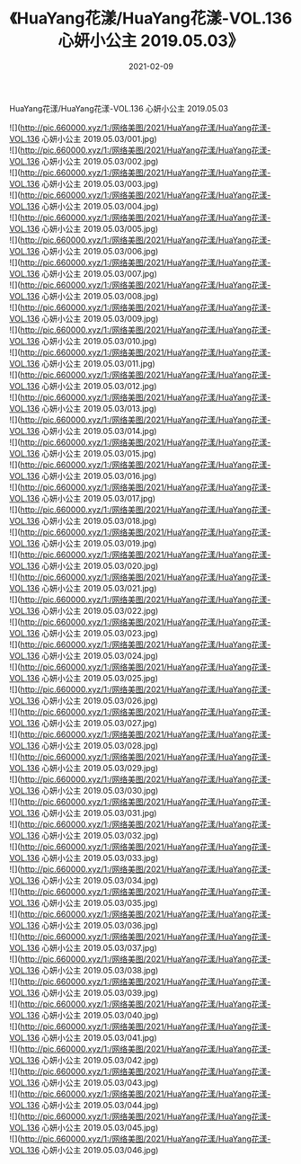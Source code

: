 ﻿---
layout: post
title:  《HuaYang花漾/HuaYang花漾-VOL.136 心妍小公主 2019.05.03》
date:   2021-02-09
img: http://pic.660000.xyz/1:/网络美图/2021/HuaYang花漾/HuaYang花漾-VOL.136 心妍小公主 2019.05.03/000.jpg
categories: [美女, 清纯, 唯美]
---

HuaYang花漾/HuaYang花漾-VOL.136 心妍小公主 2019.05.03

 ![](http://pic.660000.xyz/1:/网络美图/2021/HuaYang花漾/HuaYang花漾-VOL.136 心妍小公主 2019.05.03/001.jpg) <br>![](http://pic.660000.xyz/1:/网络美图/2021/HuaYang花漾/HuaYang花漾-VOL.136 心妍小公主 2019.05.03/002.jpg) <br>![](http://pic.660000.xyz/1:/网络美图/2021/HuaYang花漾/HuaYang花漾-VOL.136 心妍小公主 2019.05.03/003.jpg) <br>![](http://pic.660000.xyz/1:/网络美图/2021/HuaYang花漾/HuaYang花漾-VOL.136 心妍小公主 2019.05.03/004.jpg) <br>![](http://pic.660000.xyz/1:/网络美图/2021/HuaYang花漾/HuaYang花漾-VOL.136 心妍小公主 2019.05.03/005.jpg) <br>![](http://pic.660000.xyz/1:/网络美图/2021/HuaYang花漾/HuaYang花漾-VOL.136 心妍小公主 2019.05.03/006.jpg) <br>![](http://pic.660000.xyz/1:/网络美图/2021/HuaYang花漾/HuaYang花漾-VOL.136 心妍小公主 2019.05.03/007.jpg) <br>![](http://pic.660000.xyz/1:/网络美图/2021/HuaYang花漾/HuaYang花漾-VOL.136 心妍小公主 2019.05.03/008.jpg) <br>![](http://pic.660000.xyz/1:/网络美图/2021/HuaYang花漾/HuaYang花漾-VOL.136 心妍小公主 2019.05.03/009.jpg) <br>![](http://pic.660000.xyz/1:/网络美图/2021/HuaYang花漾/HuaYang花漾-VOL.136 心妍小公主 2019.05.03/010.jpg) <br>![](http://pic.660000.xyz/1:/网络美图/2021/HuaYang花漾/HuaYang花漾-VOL.136 心妍小公主 2019.05.03/011.jpg) <br>![](http://pic.660000.xyz/1:/网络美图/2021/HuaYang花漾/HuaYang花漾-VOL.136 心妍小公主 2019.05.03/012.jpg) <br>![](http://pic.660000.xyz/1:/网络美图/2021/HuaYang花漾/HuaYang花漾-VOL.136 心妍小公主 2019.05.03/013.jpg) <br>![](http://pic.660000.xyz/1:/网络美图/2021/HuaYang花漾/HuaYang花漾-VOL.136 心妍小公主 2019.05.03/014.jpg) <br>![](http://pic.660000.xyz/1:/网络美图/2021/HuaYang花漾/HuaYang花漾-VOL.136 心妍小公主 2019.05.03/015.jpg) <br>![](http://pic.660000.xyz/1:/网络美图/2021/HuaYang花漾/HuaYang花漾-VOL.136 心妍小公主 2019.05.03/016.jpg) <br>![](http://pic.660000.xyz/1:/网络美图/2021/HuaYang花漾/HuaYang花漾-VOL.136 心妍小公主 2019.05.03/017.jpg) <br>![](http://pic.660000.xyz/1:/网络美图/2021/HuaYang花漾/HuaYang花漾-VOL.136 心妍小公主 2019.05.03/018.jpg) <br>![](http://pic.660000.xyz/1:/网络美图/2021/HuaYang花漾/HuaYang花漾-VOL.136 心妍小公主 2019.05.03/019.jpg) <br>![](http://pic.660000.xyz/1:/网络美图/2021/HuaYang花漾/HuaYang花漾-VOL.136 心妍小公主 2019.05.03/020.jpg) <br>![](http://pic.660000.xyz/1:/网络美图/2021/HuaYang花漾/HuaYang花漾-VOL.136 心妍小公主 2019.05.03/021.jpg) <br>![](http://pic.660000.xyz/1:/网络美图/2021/HuaYang花漾/HuaYang花漾-VOL.136 心妍小公主 2019.05.03/022.jpg) <br>![](http://pic.660000.xyz/1:/网络美图/2021/HuaYang花漾/HuaYang花漾-VOL.136 心妍小公主 2019.05.03/023.jpg) <br>![](http://pic.660000.xyz/1:/网络美图/2021/HuaYang花漾/HuaYang花漾-VOL.136 心妍小公主 2019.05.03/024.jpg) <br>![](http://pic.660000.xyz/1:/网络美图/2021/HuaYang花漾/HuaYang花漾-VOL.136 心妍小公主 2019.05.03/025.jpg) <br>![](http://pic.660000.xyz/1:/网络美图/2021/HuaYang花漾/HuaYang花漾-VOL.136 心妍小公主 2019.05.03/026.jpg) <br>![](http://pic.660000.xyz/1:/网络美图/2021/HuaYang花漾/HuaYang花漾-VOL.136 心妍小公主 2019.05.03/027.jpg) <br>![](http://pic.660000.xyz/1:/网络美图/2021/HuaYang花漾/HuaYang花漾-VOL.136 心妍小公主 2019.05.03/028.jpg) <br>![](http://pic.660000.xyz/1:/网络美图/2021/HuaYang花漾/HuaYang花漾-VOL.136 心妍小公主 2019.05.03/029.jpg) <br>![](http://pic.660000.xyz/1:/网络美图/2021/HuaYang花漾/HuaYang花漾-VOL.136 心妍小公主 2019.05.03/030.jpg) <br>![](http://pic.660000.xyz/1:/网络美图/2021/HuaYang花漾/HuaYang花漾-VOL.136 心妍小公主 2019.05.03/031.jpg) <br>![](http://pic.660000.xyz/1:/网络美图/2021/HuaYang花漾/HuaYang花漾-VOL.136 心妍小公主 2019.05.03/032.jpg) <br>![](http://pic.660000.xyz/1:/网络美图/2021/HuaYang花漾/HuaYang花漾-VOL.136 心妍小公主 2019.05.03/033.jpg) <br>![](http://pic.660000.xyz/1:/网络美图/2021/HuaYang花漾/HuaYang花漾-VOL.136 心妍小公主 2019.05.03/034.jpg) <br>![](http://pic.660000.xyz/1:/网络美图/2021/HuaYang花漾/HuaYang花漾-VOL.136 心妍小公主 2019.05.03/035.jpg) <br>![](http://pic.660000.xyz/1:/网络美图/2021/HuaYang花漾/HuaYang花漾-VOL.136 心妍小公主 2019.05.03/036.jpg) <br>![](http://pic.660000.xyz/1:/网络美图/2021/HuaYang花漾/HuaYang花漾-VOL.136 心妍小公主 2019.05.03/037.jpg) <br>![](http://pic.660000.xyz/1:/网络美图/2021/HuaYang花漾/HuaYang花漾-VOL.136 心妍小公主 2019.05.03/038.jpg) <br>![](http://pic.660000.xyz/1:/网络美图/2021/HuaYang花漾/HuaYang花漾-VOL.136 心妍小公主 2019.05.03/039.jpg) <br>![](http://pic.660000.xyz/1:/网络美图/2021/HuaYang花漾/HuaYang花漾-VOL.136 心妍小公主 2019.05.03/040.jpg) <br>![](http://pic.660000.xyz/1:/网络美图/2021/HuaYang花漾/HuaYang花漾-VOL.136 心妍小公主 2019.05.03/041.jpg) <br>![](http://pic.660000.xyz/1:/网络美图/2021/HuaYang花漾/HuaYang花漾-VOL.136 心妍小公主 2019.05.03/042.jpg) <br>![](http://pic.660000.xyz/1:/网络美图/2021/HuaYang花漾/HuaYang花漾-VOL.136 心妍小公主 2019.05.03/043.jpg) <br>![](http://pic.660000.xyz/1:/网络美图/2021/HuaYang花漾/HuaYang花漾-VOL.136 心妍小公主 2019.05.03/044.jpg) <br>![](http://pic.660000.xyz/1:/网络美图/2021/HuaYang花漾/HuaYang花漾-VOL.136 心妍小公主 2019.05.03/045.jpg) <br>![](http://pic.660000.xyz/1:/网络美图/2021/HuaYang花漾/HuaYang花漾-VOL.136 心妍小公主 2019.05.03/046.jpg) <br>